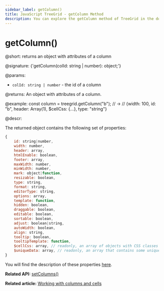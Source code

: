 ```yaml
---
sidebar_label: getColumn()
title: JavaScript TreeGrid - getColumn Method 
description: You can explore the getColumn method of TreeGrid in the documentation of the DHTMLX JavaScript UI library. Browse developer guides and API reference, try out code examples and live demos, and download a free 30-day evaluation version of DHTMLX Suite.
---
```


# getColumn()

@short: returns an object with attributes of a column

@signature: {'getColumn(colId: string | number): object;'}

@params:
- `colId: string | number` - the id of a column

@returns:
An object with attributes of a column.

@example:
const column = treegrid.getColumn("b"); // ->
// {width: 100, id: "b", header: Array(1), $cellCss: {…}, type: "string"}

@descr:

The returned object contains the following set of properties:

~~~js
{
	id: string|number,
	width: number,
	header: array,
	htmlEnable: boolean,
	footer: array,
	maxWidth: number,
	minWidth: number,
	mark: object|function,
	resizable: boolean,
	type: string,
	format: string,
	editorType: string,
	options: array,
	template: function,
	hidden: boolean,
	draggable: boolean,
	editable: boolean,
	sortable: boolean,
	adjust: boolean|string,
	autoWidth: boolean,
	align: string,
	tooltip: boolean,
	tooltipTemplate: function,
	$cellCss: array, // readonly, an array of objects with CSS classes (as key:value pairs) for each cell of a 	column
	$uniqueData: array, // readonly, an array that contains some unique data, can't be redefined
}
~~~

You will find the description of these properties [here](treegrid/api/api_treegridcolumn_properties.md).

**Related API:** [setColumns()](treegrid/api/treegrid_setcolumns_method.md)

**Related article:** [Working with columns and cells](treegrid/usage.md#working-with-columns-and-cells)
